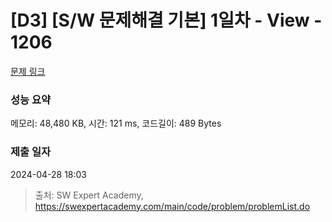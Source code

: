 # [D3] [S/W 문제해결 기본] 1일차 - View - 1206 

[문제 링크](https://swexpertacademy.com/main/code/problem/problemDetail.do?contestProbId=AV134DPqAA8CFAYh) 

### 성능 요약

메모리: 48,480 KB, 시간: 121 ms, 코드길이: 489 Bytes

### 제출 일자

2024-04-28 18:03



> 출처: SW Expert Academy, https://swexpertacademy.com/main/code/problem/problemList.do